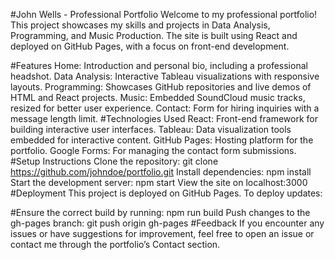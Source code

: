 #John Wells - Professional Portfolio
  Welcome to my professional portfolio! This project showcases my skills and projects in Data Analysis, Programming, and Music Production. The site is built using React and deployed on GitHub Pages, with a focus on front-end development.

#Features
  Home: Introduction and personal bio, including a professional headshot.
  Data Analysis: Interactive Tableau visualizations with responsive layouts.
  Programming: Showcases GitHub repositories and live demos of HTML and React projects.
  Music: Embedded SoundCloud music tracks, resized for better user experience.
  Contact: Form for hiring inquiries with a message length limit.
#Technologies Used
  React: Front-end framework for building interactive user interfaces.
  Tableau: Data visualization tools embedded for interactive content.
  GitHub Pages: Hosting platform for the portfolio.
  Google Forms: For managing the contact form submissions.
#Setup Instructions
  Clone the repository:
    git clone https://github.com/johndoe/portfolio.git
  Install dependencies:
    npm install
  Start the development server:
    npm start
  View the site on localhost:3000
#Deployment
  This project is deployed on GitHub Pages. To deploy updates:

#Ensure the correct build by running:
  npm run build
  Push changes to the gh-pages branch:
  git push origin gh-pages
#Feedback
  If you encounter any issues or have suggestions for improvement, feel free to open an issue or contact me through the portfolio’s Contact section.
